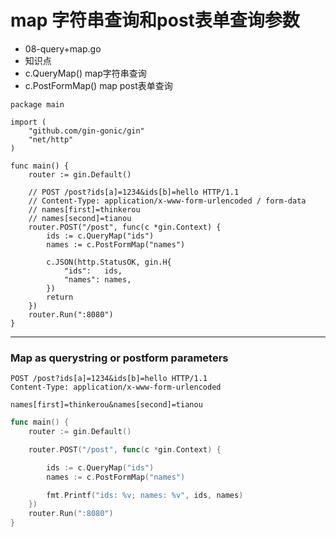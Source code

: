 # map 字符串查询和post表单查询参数
- 08-query+map.go
- 知识点
- c.QueryMap() map字符串查询
- c.PostFormMap() map post表单查询
``` 
package main

import (
	"github.com/gin-gonic/gin"
	"net/http"
)

func main() {
	router := gin.Default()

	// POST /post?ids[a]=1234&ids[b]=hello HTTP/1.1
	// Content-Type: application/x-www-form-urlencoded / form-data
	// names[first]=thinkerou
	// names[second]=tianou
	router.POST("/post", func(c *gin.Context) {
		ids := c.QueryMap("ids")
		names := c.PostFormMap("names")

		c.JSON(http.StatusOK, gin.H{
			"ids":   ids,
			"names": names,
		})
		return
	})
	router.Run(":8080")
}
```
---
### Map as querystring or postform parameters

```
POST /post?ids[a]=1234&ids[b]=hello HTTP/1.1
Content-Type: application/x-www-form-urlencoded

names[first]=thinkerou&names[second]=tianou
```

```go
func main() {
	router := gin.Default()

	router.POST("/post", func(c *gin.Context) {

		ids := c.QueryMap("ids")
		names := c.PostFormMap("names")

		fmt.Printf("ids: %v; names: %v", ids, names)
	})
	router.Run(":8080")
}
```